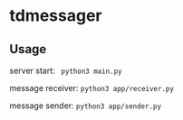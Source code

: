 # tdmessager

## Usage
server start:
``` python3 main.py```

message receiver:
```python3 app/receiver.py```

message sender:
```python3 app/sender.py```
